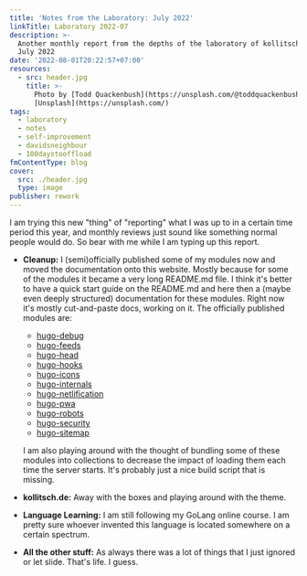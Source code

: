 ```yaml
---
title: 'Notes from the Laboratory: July 2022'
linkTitle: Laboratory 2022-07
description: >-
  Another monthly report from the depths of the laboratory of kollitsch.den -
  July 2022
date: '2022-08-01T20:22:57+07:00'
resources:
  - src: header.jpg
    title: >-
      Photo by [Todd Quackenbush](https://unsplash.com/@toddquackenbush) via
      [Unsplash](https://unsplash.com/)
tags:
  - laboratory
  - notes
  - self-improvement
  - davidsneighbour
  - 100daystooffload
fmContentType: blog
cover:
  src: ./header.jpg
  type: image
publisher: rework
---
```


I am trying this new "thing" of "reporting" what I was up to in a certain time period this year, and monthly reviews just sound like something normal people would do. So bear with me while I am typing up this report.

- **Cleanup:** I (semi)officially published some of my modules now and moved the documentation onto this website. Mostly because for some of the modules it became a very long README.md file. I think it's better to have a quick start guide on the README.md and here then a (maybe even deeply structured) documentation for these modules. Right now it's mostly cut-and-paste docs, working on it. The officially published modules are:

  - [hugo-debug](/components/hugo-debug/)
  - [hugo-feeds](/components/hugo-feeds/)
  - [hugo-head](/components/hugo-head/)
  - [hugo-hooks](/components/hugo-hooks/)
  - [hugo-icons](/components/hugo-icons/)
  - [hugo-internals](/components/hugo-internals/)
  - [hugo-netlification](/components/hugo-netlification/)
  - [hugo-pwa](/components/hugo-pwa/)
  - [hugo-robots](/components/hugo-robots/)
  - [hugo-security](/components/hugo-security/)
  - [hugo-sitemap](/components/hugo-sitemap/)

  I am also playing around with the thought of bundling some of these modules into collections to decrease the impact of loading them each time the server starts. It's probably just a nice build script that is missing.

- **kollitsch.de:** Away with the boxes and playing around with the theme.
- **Language Learning:** I am still following my GoLang online course. I am pretty sure whoever invented this language is located somewhere on a certain spectrum.
- **All the other stuff:** As always there was a lot of things that I just ignored or let slide. That's life. I guess.
